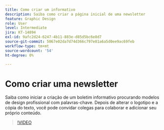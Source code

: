 ```yaml
---
title: Como criar um informativo
description: Saiba como criar a página inicial de uma newsletter
feature: Graphic Design
role: User
level: Intermediate
jira: KT-14894
exl-id: 9afc2d24-6247-4b11-883e-d85d5bc6e8d7
source-git-commit: 5067e02da7d74d366c797e81a6a5d0ee9ac69feb
workflow-type: tm+mt
source-wordcount: '54'
ht-degree: 0%

---
```


# Como criar uma newsletter

Saiba como iniciar a criação de um boletim informativo procurando modelos de design profissional com palavras-chave. Depois de alterar o logotipo e a cópia do texto, você pode convidar colegas para colaborar e adicionar seu próprio conteúdo.

>[!VIDEO](https://video.tv.adobe.com/v/3427120?quality=12&learn=on&hidetitle=true)
